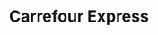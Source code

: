 ---
title: "Carrefour Express"
url: /cartagena/carrefour-express-calle-juan-fernandez/
shop: comodidad
---